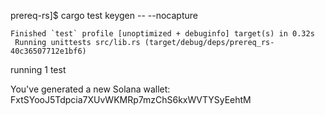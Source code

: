 prereq-rs]$ cargo test keygen -- --nocapture


    Finished `test` profile [unoptimized + debuginfo] target(s) in 0.32s
     Running unittests src/lib.rs (target/debug/deps/prereq_rs-40c36507712e1bf6)

running 1 test

You've generated a new Solana wallet: FxtSYooJ5Tdpcia7XUvWKMRp7mzChS6kxWVTYSyEehtM
